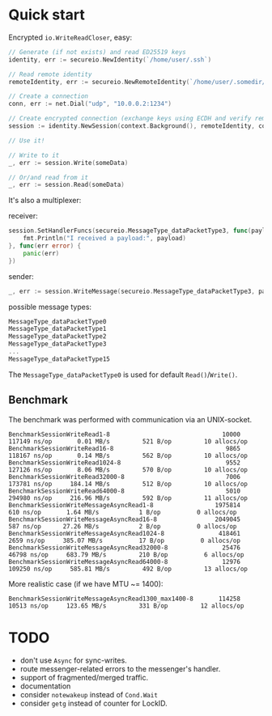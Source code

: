 # Quick start

Encrypted `io.WriteReadCloser`, easy:

```go
// Generate (if not exists) and read ED25519 keys 
identity, err := secureio.NewIdentity(`/home/user/.ssh`)

// Read remote identity 
remoteIdentity, err := secureio.NewRemoteIdentity(`/home/user/.somedir/remote.pubkey`)

// Create a connection
conn, err := net.Dial("udp", "10.0.0.2:1234")

// Create encrypted connection (exchange keys using ECDH and verify remote side by Curve25519 signature).
session := identity.NewSession(context.Background(), remoteIdentity, conn, someLogger)

// Use it!

// Write to it
_, err := session.Write(someData)

// Or/and read from it
_, err := session.Read(someData)
```

It's also a multiplexer:

receiver:
```go
session.SetHandlerFuncs(secureio.MessageType_dataPacketType3, func(payload []byte) {
    fmt.Println("I received a payload:", payload)
}, func(err error) {
    panic(err)
})
```

sender:
```go
_, err := session.WriteMessage(secureio.MessageType_dataPacketType3, payload)
```

possible message types:
```go
MessageType_dataPacketType0
MessageType_dataPacketType1
MessageType_dataPacketType2
MessageType_dataPacketType3
...
MessageType_dataPacketType15
```
The `MessageType_dataPacketType0` is used for default `Read()`/`Write()`.

## Benchmark

The benchmark was performed with communication via an UNIX-socket.
```
BenchmarkSessionWriteRead1-8                          	   10000	    117149 ns/op	   0.01 MB/s	     521 B/op	      10 allocs/op
BenchmarkSessionWriteRead16-8                         	    9865	    118167 ns/op	   0.14 MB/s	     562 B/op	      10 allocs/op
BenchmarkSessionWriteRead1024-8                       	    9552	    127126 ns/op	   8.06 MB/s	     570 B/op	      10 allocs/op
BenchmarkSessionWriteRead32000-8                      	    7006	    173781 ns/op	 184.14 MB/s	     512 B/op	      10 allocs/op
BenchmarkSessionWriteRead64000-8                      	    5010	    294980 ns/op	 216.96 MB/s	     592 B/op	      11 allocs/op
BenchmarkSessionWriteMessageAsyncRead1-8              	 1975814	       610 ns/op	   1.64 MB/s	       1 B/op	       0 allocs/op
BenchmarkSessionWriteMessageAsyncRead16-8             	 2049045	       587 ns/op	  27.26 MB/s	       2 B/op	       0 allocs/op
BenchmarkSessionWriteMessageAsyncRead1024-8           	  418461	      2659 ns/op	 385.07 MB/s	      17 B/op	       0 allocs/op
BenchmarkSessionWriteMessageAsyncRead32000-8          	   25476	     46798 ns/op	 683.79 MB/s	     210 B/op	       6 allocs/op
BenchmarkSessionWriteMessageAsyncRead64000-8          	   12976	    109250 ns/op	 585.81 MB/s	     492 B/op	      13 allocs/op
```
More realistic case (if we have MTU ~= 1400):
```
BenchmarkSessionWriteMessageAsyncRead1300_max1400-8   	  114258	     10513 ns/op	 123.65 MB/s	     331 B/op	      12 allocs/op
```

# TODO

* don't use `Async` for sync-writes.
* route messenger-related errors to the messenger's handler.
* support of fragmented/merged traffic.
* documentation
* consider `notewakeup` instead of `Cond.Wait`
* consider `getg` instead of counter for LockID.
